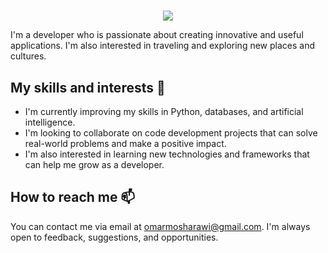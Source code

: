 # 
<div align="center">
    <img src="https://readme-typing-svg.herokuapp.com/?font=Righteous&size=35&center=true&vCenter=true&width=500&height=70&duration=4000&lines=Hi+There!+👋;+I'm+Omar+Mohamed+Sharawi!+😎;" />
</div>

I'm a developer who is passionate about creating innovative and useful applications. I'm also interested in traveling and exploring new places and cultures.

## My skills and interests 🌱


- I'm currently improving my skills in Python, databases, and artificial intelligence.
- I'm looking to collaborate on code development projects that can solve real-world problems and make a positive impact.
- I'm also interested in learning new technologies and frameworks that can help me grow as a developer.

## How to reach me 📫

You can contact me via email at omarmosharawi@gmail.com. I'm always open to feedback, suggestions, and opportunities.

<!---
## My GitHub stats 📊

!omarmosharawi's GitHub stats
--->

<!---
omarmosharawi/omarmosharawi is a ✨ special ✨ repository because its `README.md` (this file) appears on your GitHub profile.
You can click the Preview link to take a look at your changes.
--->
